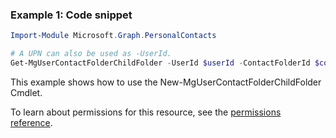 ### Example 1: Code snippet

```powershellImport-Module Microsoft.Graph.PersonalContacts

# A UPN can also be used as -UserId.
Get-MgUserContactFolderChildFolder -UserId $userId -ContactFolderId $contactFolderId
```
This example shows how to use the New-MgUserContactFolderChildFolder Cmdlet.
To learn about permissions for this resource, see the [permissions reference](/graph/permissions-reference).

